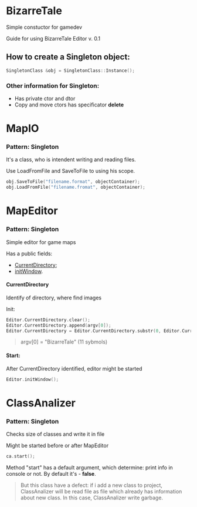 # BizarreTale
Simple constuctor for gamedev

Guide for using BizarreTale Editor v. 0.1

## How to create a Singleton object:
```c++
SingletonClass &obj = SingletonClass::Instance();
```
### Other information for Singleton:
- Has private ctor and dtor
- Copy and move ctors has specificator **delete**

# MapIO
### Pattern: Singleton

It's a class, who is intendent writing and reading files.

Use LoadFromFile and SaveToFile to using his scope.
```c++
obj.SaveToFile("filename.format", objectContainer);
obj.LoadFromFile("filename.fromat", objectContainer);
```
# MapEditor
### Pattern: Singleton

Simple editor for game maps

Has a public fields:
- [CurrentDirectory];
- [initWindow].

#### CurrentDirectory
Identify of directory, where find images

Init:
```c++
Editor.CurrentDirectory.clear();
Editor.CurrentDirectory.append(argv[0]);
Editor.CurrentDirectory = Editor.CurrentDirectory.substr(0, Editor.CurrentDirectory.size() - 11);
```
> argv[0] = "BizarreTale" (11 sybmols)

#### Start:
After CurrentDirectory identified, editor might be started
```c++
Editor.initWindow();
```
# ClassAnalizer
### Pattern: Singleton

Checks size of classes and write it in file

Might be started before or after MapEditor
```c++
ca.start();
```
Method "start" has a default argument, which determine: print info in console or not. By default it's - **false**.

> But this class have a defect: if i add a new class to project, ClassAnalizer will be read file as file which already has information about new class. In this case, ClassAnalizer write garbage.

[CurrentDirectory]: <https://github.com/avraal/BizarreTale/blob/master/README.md#currentdirectory>
[initWindow]: <https://github.com/avraal/BizarreTale/blob/master/README.md#start>
